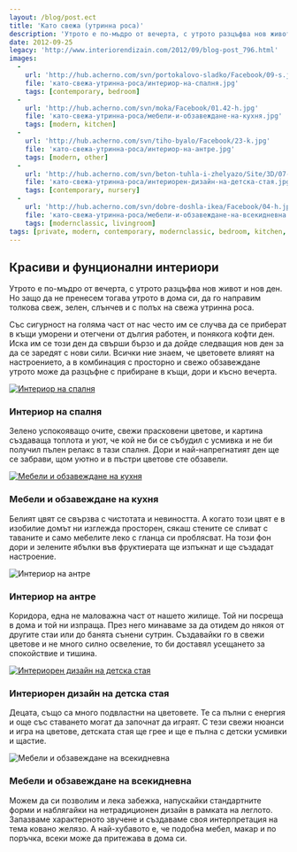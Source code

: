 ```yaml
---
layout: /blog/post.ect
title: 'Като свежа (утринна роса)'
description: 'Утрото е по-мъдро от вечерта, с утрото разцъфва нов живот и нов ден. Но защо да не пренесем тогава утрото в дома си, да го направим толкова свеж, зелен, слънчев и с полъх на свежа утринна роса. Със сигурност на голяма част от нас често им се случва да се приберат в къщи уморени и отегчени от дългия работен, и понякога кофти ден. Всички ние знаем, че цветовете влияят на настроението, а в комбинация с просторно и свежо обзавеждане утрото може да разцъфне с прибиране в къщи, дори и късно вечерта.'
date: 2012-09-25
legacy: 'http://www.interiorendizain.com/2012/09/blog-post_796.html'
images:
  -
    url: 'http://hub.acherno.com/svn/portokalovo-sladko/Facebook/09-s.jpg'
    file: 'като-свежа-утринна-роса/интериор-на-спалня.jpg'
    tags: [contemporary, bedroom]
  -
    url: 'http://hub.acherno.com/svn/moka/Facebook/01.42-h.jpg'
    file: 'като-свежа-утринна-роса/мебели-и-обзавеждане-на-кухня.jpg'
    tags: [modern, kitchen]
  -
    url: 'http://hub.acherno.com/svn/tiho-byalo/Facebook/23-k.jpg'
    file: 'като-свежа-утринна-роса/интериор-на-антре.jpg'
    tags: [modern, other]
  -
    url: 'http://hub.acherno.com/svn/beton-tuhla-i-zhelyazo/Site/3D/07-d_f.jpg'
    file: 'като-свежа-утринна-роса/интериорен-дизайн-на-детска-стая.jpg'
    tags: [contemporary, nursery]
  -
    url: 'http://hub.acherno.com/svn/dobre-doshla-ikea/Facebook/04-h.jpg'
    file: 'като-свежа-утринна-роса/мебели-и-обзавеждане-на-всекидневна.jpg'
    tags: [modernclassic, livingroom]
tags: [private, modern, contemporary, modernclassic, bedroom, kitchen, other, nursery, livingroom]
---
```

## **Красиви** и **фунционални** интериори
Утрото е по-мъдро от вечерта, с утрото разцъфва нов живот и нов ден. Но защо да не пренесем тогава утрото в дома си, да го направим толкова свеж, зелен, слънчев и с полъх на свежа утринна роса.

Със сигурност на голяма част от нас често им се случва да се приберат в къщи уморени и отегчени от дългия работен, и понякога кофти ден. Иска им се този ден да свърши бързо и да дойде следващия нов ден за да се заредят с нови сили. Всички ние знаем, че цветовете влияят на настроението, а в комбинация с просторно и свежо обзавеждане утрото може да разцъфне с прибиране в къщи, дори и късно вечерта.

[![Интериор на спалня](като-свежа-утринна-роса/интериор-на-спалня.jpg)](http://acherno.bg/интериорен-дизайн/апартамент/портокалово-сладко/портокалово-сладко.html)
### Интериор на **спалня**

Зелено успокояващо очите, свежи прасковени цветове, и картина създаваща топлота и уют, че кой не би се събудил с усмивка и не би получил пълен релакс в тази спалня. Дори и най-напрегнатият ден ще се забрави, щом уютно и в пъстри цветове сте обзавели.

[![Мебели и обзавеждане на кухня](като-свежа-утринна-роса/мебели-и-обзавеждане-на-кухня.jpg)](http://acherno.bg/интериорен-дизайн/апартамент/мока/интериор.html)
### Мебели и обзавеждане на **кухня**

Белият цвят се свързва с чистотата и невиността. А когато този цвят е в изобилие домът ни изглежда просторен, сякаш стените се сливат с таваните и само мебелите леко с гланца си проблясват. На този фон дори и зелените ябълки във фруктиерата ще изпъкнат и ще създадат настроение.

![Интериор на антре](като-свежа-утринна-роса/интериор-на-антре.jpg)
### Интериор на **антре**

Коридора, една не маловажна част от нашето жилище. Той ни посреща в дома и той ни изпраща. През него минаваме за да отидем до някоя от другите стаи или до банята сънени сутрин. Създавайки го в свежи цветове и не много силно освеление, то би доставял усещането за спокойствие и тишина.

[![Интериорен дизайн на детска стая](като-свежа-утринна-роса/интериорен-дизайн-на-детска-стая.jpg)](http://acherno.bg/интериорен-дизайн/апартамент/бетон-тухла-и-желязо/интериорен-дизайн.html)
### Интериорен дизайн на **детска стая**

Децата, също са много подвластни на цветовете. Те са пълни с енергия и още със ставането могат да започнат да играят. С тези свежи нюанси и игра на цветове, детската стая ще грее и ще е пълна с детски усмивки и щастие.

![Мебели и обзавеждане на всекидневна](като-свежа-утринна-роса/мебели-и-обзавеждане-на-всекидневна.jpg)
### Мебели и обзавеждане на **всекидневна**

Можем да си позволим и лека забежка, напускайки стандартните форми и наблягайки на нетрадиционен дизайн в рамката на леглото. Запазваме характерното звучене и създаваме своя интерпретация на тема ковано желязо. А най-хубавото е, че подобна мебел, макар и по поръчка, всеки може да притежава в дома си.